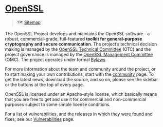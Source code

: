 # [OpenSSL](https://www.openssl.org)

>  :world_map: [Sitemap](https://www.openssl.org/sitemap.txt)



The OpenSSL Project develops and maintains the OpenSSL software - a robust, commercial-grade, full-featured **toolkit for general-purpose cryptography and secure communication**. The project’s technical decision making is managed by the [OpenSSL Technical Committee](https://www.openssl.org/community/otc.html) (OTC) and the project governance is managed by the [OpenSSL Management Committee](https://www.openssl.org/community/omc.html) (OMC). The project operates under formal [Bylaws](https://www.openssl.org/policies/omc-bylaws.html).

For more information about the team and community around the project, or to start making your own contributions, start with the [community](https://www.openssl.org/community) page. To get the latest news, download the source, and so on, please see the sidebar or the buttons at the top of every page.

OpenSSL is licensed under an Apache-style license, which basically means that you are free to get and use it for commercial and non-commercial purposes subject to some simple license conditions.

For a list of vulnerabilities, and the releases in which they were found and fixes, see our [Vulnerabilities](https://www.openssl.org/news/vulnerabilities.html) page.



